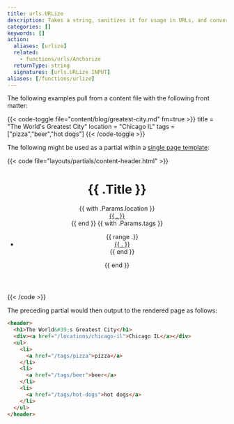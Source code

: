 ```yaml
---
title: urls.URLize
description: Takes a string, sanitizes it for usage in URLs, and converts spaces to hyphens.
categories: []
keywords: []
action:
  aliases: [urlize]
  related:
    - functions/urls/Anchorize
  returnType: string
  signatures: [urls.URLize INPUT]
aliases: [/functions/urlize]
---
```


The following examples pull from a content file with the following front matter:

{{< code-toggle file="content/blog/greatest-city.md" fm=true >}}
title = "The World's Greatest City"
location = "Chicago IL"
tags = ["pizza","beer","hot dogs"]
{{< /code-toggle >}}

The following might be used as a partial within a [single page template][singletemplate]:

{{< code file="layouts/partials/content-header.html" >}}
<header>
  <h1>{{ .Title }}</h1>
  {{ with .Params.location }}
    <div><a href="/locations/{{ . | urlize }}">{{ . }}</a></div>
  {{ end }}
  <!-- Creates a list of tags for the content and links to each of their pages -->
  {{ with .Params.tags }}
    <ul>
      {{ range .}}
        <li>
          <a href="/tags/{{ . | urlize }}">{{ . }}</a>
        </li>
      {{ end }}
    </ul>
  {{ end }}
</header>
{{< /code >}}

The preceding partial would then output to the rendered page as follows:

```html
<header>
  <h1>The World&#39;s Greatest City</h1>
  <div><a href="/locations/chicago-il">Chicago IL</a></div>
  <ul>
    <li>
      <a href="/tags/pizza">pizza</a>
    </li>
    <li>
      <a href="/tags/beer">beer</a>
    </li>
    <li>
      <a href="/tags/hot-dogs">hot dogs</a>
    </li>
  </ul>
</header>
```

[singletemplate]: /templates/single-page-templates/

